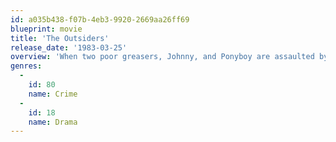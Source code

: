 ```yaml
---
id: a035b438-f07b-4eb3-9920-2669aa26ff69
blueprint: movie
title: 'The Outsiders'
release_date: '1983-03-25'
overview: 'When two poor greasers, Johnny, and Ponyboy are assaulted by a vicious gang, the socs, and Johnny kills one of the attackers, tension begins to mount between the two rival gangs, setting off a turbulent chain of events.'
genres:
  -
    id: 80
    name: Crime
  -
    id: 18
    name: Drama
---
```

